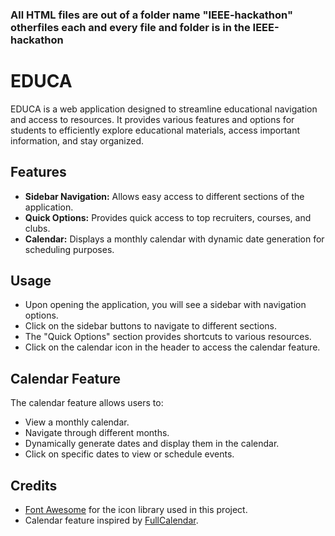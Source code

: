 
### All HTML files are out of a folder name "IEEE-hackathon" otherfiles each and every file and folder is in the IEEE-hackathon



# EDUCA

EDUCA is a web application designed to streamline educational navigation and access to resources. It provides various features and options for students to efficiently explore educational materials, access important information, and stay organized.

## Features

- **Sidebar Navigation:** Allows easy access to different sections of the application.
- **Quick Options:** Provides quick access to top recruiters, courses, and clubs.
- **Calendar:** Displays a monthly calendar with dynamic date generation for scheduling purposes.


## Usage

- Upon opening the application, you will see a sidebar with navigation options.
- Click on the sidebar buttons to navigate to different sections.
- The "Quick Options" section provides shortcuts to various resources.
- Click on the calendar icon in the header to access the calendar feature.

## Calendar Feature

The calendar feature allows users to:

- View a monthly calendar.
- Navigate through different months.
- Dynamically generate dates and display them in the calendar.
- Click on specific dates to view or schedule events.


## Credits

- [Font Awesome](https://fontawesome.com/) for the icon library used in this project.
- Calendar feature inspired by [FullCalendar](https://fullcalendar.io/).

